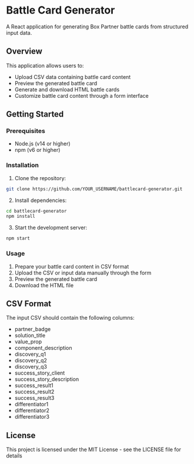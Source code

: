 # Battle Card Generator

A React application for generating Box Partner battle cards from structured input data.

## Overview

This application allows users to:
- Upload CSV data containing battle card content
- Preview the generated battle card
- Generate and download HTML battle cards
- Customize battle card content through a form interface

## Getting Started

### Prerequisites

- Node.js (v14 or higher)
- npm (v6 or higher)

### Installation

1. Clone the repository:
```bash
git clone https://github.com/YOUR_USERNAME/battlecard-generator.git
```

2. Install dependencies:
```bash
cd battlecard-generator
npm install
```

3. Start the development server:
```bash
npm start
```

### Usage

1. Prepare your battle card content in CSV format
2. Upload the CSV or input data manually through the form
3. Preview the generated battle card
4. Download the HTML file

## CSV Format

The input CSV should contain the following columns:
- partner_badge
- solution_title
- value_prop
- component_description
- discovery_q1
- discovery_q2
- discovery_q3
- success_story_client
- success_story_description
- success_result1
- success_result2
- success_result3
- differentiator1
- differentiator2
- differentiator3

## License

This project is licensed under the MIT License - see the LICENSE file for details
